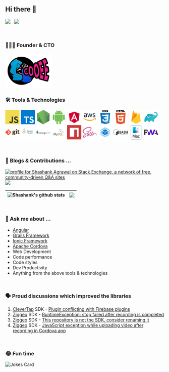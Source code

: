 ## Hi there 👋

<a align="center" href="https://www.linkedin.com/in/s-agrawal/"><img src="https://content.linkedin.com/content/dam/me/business/en-us/amp/brand-site/v2/bg/LI-Logo.svg.original.svg" width="80px"></a> &nbsp; ![](https://komarev.com/ghpvc/?username=sagrawal31&color=green)

<br>

### 🧑🏻‍💻 Founder & CTO

<a href="https://www.linkedin.com/company/letscooee/"><img src="https://github.com/letscooee/code-culture/blob/master/assets/images/logo-hoodie.png" width="150px"/></a>
<br>

### 🛠 Tools & Technologies

<code><img height="45" src="https://raw.githubusercontent.com/github/explore/80688e429a7d4ef2fca1e82350fe8e3517d3494d/topics/javascript/javascript.png"></code>
<code><img height="45" src="https://raw.githubusercontent.com/github/explore/80688e429a7d4ef2fca1e82350fe8e3517d3494d/topics/typescript/typescript.png"></code>
<code><img height="45" src="https://raw.githubusercontent.com/github/explore/80688e429a7d4ef2fca1e82350fe8e3517d3494d/topics/nodejs/nodejs.png"></code>
<code><img height="45" src="https://raw.githubusercontent.com/github/explore/80688e429a7d4ef2fca1e82350fe8e3517d3494d/topics/android/android.png"></code>
<code><img height="45" src="https://raw.githubusercontent.com/github/explore/80688e429a7d4ef2fca1e82350fe8e3517d3494d/topics/angular/angular.png"></code>
<code><img height="45" src="https://raw.githubusercontent.com/github/explore/fbceb94436312b6dacde68d122a5b9c7d11f9524/topics/aws/aws.png"></code>
<code><img height="45" src="https://raw.githubusercontent.com/github/explore/80688e429a7d4ef2fca1e82350fe8e3517d3494d/topics/css/css.png"></code>
<code><img height="45" src="https://raw.githubusercontent.com/github/explore/80688e429a7d4ef2fca1e82350fe8e3517d3494d/topics/html/html.png"></code>
<code><img height="45" src="https://raw.githubusercontent.com/github/explore/80688e429a7d4ef2fca1e82350fe8e3517d3494d/topics/firebase/firebase.png"></code>
<code><img height="45" src="https://raw.githubusercontent.com/github/explore/59009b1589a883459c0ae19044e3e7e3ec0c4e0a/topics/gradle/gradle.png"></code>
<code><img height="45" src="https://raw.githubusercontent.com/github/explore/80688e429a7d4ef2fca1e82350fe8e3517d3494d/topics/git/git.png"></code>
<code><img height="45" src="https://raw.githubusercontent.com/github/explore/80688e429a7d4ef2fca1e82350fe8e3517d3494d/topics/java/java.png"></code>
<code><img height="45" src="https://raw.githubusercontent.com/github/explore/80688e429a7d4ef2fca1e82350fe8e3517d3494d/topics/mongodb/mongodb.png"></code>
<code><img height="45" src="https://raw.githubusercontent.com/github/explore/80688e429a7d4ef2fca1e82350fe8e3517d3494d/topics/mysql/mysql.png"></code>
<code><img height="45" src="https://raw.githubusercontent.com/github/explore/80688e429a7d4ef2fca1e82350fe8e3517d3494d/topics/npm/npm.png"></code>
<code><img height="45" src="https://raw.githubusercontent.com/github/explore/80688e429a7d4ef2fca1e82350fe8e3517d3494d/topics/sass/sass.png"></code>
<code><img height="45" src="https://raw.githubusercontent.com/github/explore/80688e429a7d4ef2fca1e82350fe8e3517d3494d/topics/webpack/webpack.png"></code>
<code><img height="45" src="https://raw.githubusercontent.com/github/explore/80688e429a7d4ef2fca1e82350fe8e3517d3494d/topics/bash/bash.png"></code>
<code><img height="45" src="https://raw.githubusercontent.com/github/explore/80688e429a7d4ef2fca1e82350fe8e3517d3494d/topics/macos/macos.png"></code>
<code><img height="45" src="https://raw.githubusercontent.com/github/explore/80688e429a7d4ef2fca1e82350fe8e3517d3494d/topics/pwa/pwa.png"></code>

<br>

### 📖 Blogs & Contributions ...

<a href="https://stackexchange.com/users/2795790"><img src="https://stackexchange.com/users/flair/2795790.png?theme=clean" width="208" height="58" alt="profile for Shashank Agrawal on Stack Exchange, a network of free, community-driven Q&amp;A sites" title="profile for Shashank Agrawal on Stack Exchange, a network of free, community-driven Q&amp;A sites"></a> <a href="https://medium.com/@snagrawal"><img src="https://miro.medium.com/max/8978/1*s986xIGqhfsN8U--09_AdA.png" width="200px"></a>

| <img align="center" src="https://github-readme-stats.vercel.app/api?username=sagrawal31&show_icons=true&include_all_commits=true&theme=buefy&hide_border=true" alt="Shashank's github stats" /> | <img align="center" src="https://github-readme-stats.vercel.app/api/top-langs/?username=sagrawal31&layout=compact&theme=buefy&hide_border=true" /> |
| ------------- | ------------- |

<br>

### 💬 Ask me about ...

- [Angular](http://angular.io/)
- [Grails Framework](https://grails.org/)
- [Ionic Framework](https://ionicframework.com)
- [Apache Cordova](https://cordova.apache.org/)
- Web Development
- Code performance
- Code styles
- Dev Productivity
- Anything from the above tools & technologies

<br>

### 🗣 Proud discussions which improved the libraries

1. [CleverTap](https://clevertap.com/) SDK - [Plugin conflicting with Firebase plugins](https://github.com/CleverTap/clevertap-cordova/issues/58)
2. [Ziggeo](https://ziggeo.com/) SDK - [RuntimeException: stop failed after recording is completed](https://github.com/Ziggeo/android-sdk-demo/issues/26)
3. [Ziggeo](https://ziggeo.com/) SDK - [This repository is not the SDK, consider renaming it](https://github.com/Ziggeo/android-sdk-demo/issues/27)
3. [Ziggeo](https://ziggeo.com/) SDK - [JavaScript exception while uploading video after recording in Cordova app](https://github.com/Ziggeo/ziggeo-client-sdk/issues/34)

<br>

### 😂 Fun time

![Jokes Card](https://readme-jokes.vercel.app/api)
